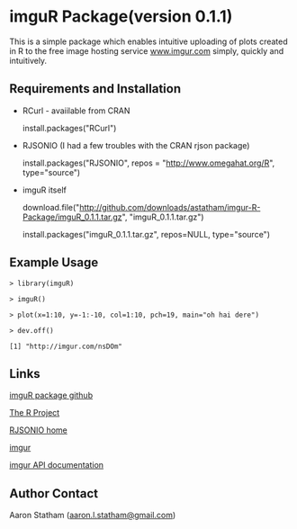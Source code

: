 imguR Package(version 0.1.1)
============================

This is a simple package which enables intuitive uploading of plots created in R to the free image hosting service
www.imgur.com simply, quickly and intuitively.

Requirements and Installation
-----------------------------
*  RCurl - avaiilable from CRAN

   install.packages("RCurl")

*  RJSONIO (I had a few troubles with the CRAN rjson package)

   install.packages("RJSONIO", repos = "http://www.omegahat.org/R", type="source")

*  imguR itself

   download.file("http://github.com/downloads/astatham/imgur-R-Package/imguR_0.1.1.tar.gz", "imguR_0.1.1.tar.gz")
   
   install.packages("imguR_0.1.1.tar.gz", repos=NULL, type="source")


Example Usage
-------------
    > library(imguR)

    > imguR()

    > plot(x=1:10, y=-1:-10, col=1:10, pch=19, main="oh hai dere")

    > dev.off()

    [1] "http://imgur.com/nsDOm"



Links
-----
[imguR package github](http://github.com/astatham/imgur-R-Package)

[The R Project](http://www.r-project.org/)

[RJSONIO home](http://www.omegahat.org/RJSONIO/)

[imgur](http://www.imgur.com)

[imgur API documentation](http://api.imgur.com)


Author Contact
--------------
Aaron Statham (aaron.l.statham@gmail.com)

